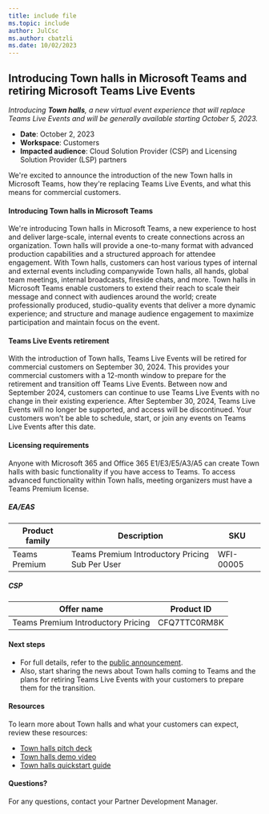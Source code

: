 ```yaml
---
title: include file
ms.topic: include
author: JulCsc
ms.author: cbatzli
ms.date: 10/02/2023
---
```


## Introducing Town halls in Microsoft Teams and retiring Microsoft Teams Live Events

_Introducing **Town halls**, a new virtual event experience that will replace Teams Live Events and will be generally available starting October 5, 2023._

- **Date**: October 2, 2023
- **Workspace**: Customers
- **Impacted audience**: Cloud Solution Provider (CSP) and Licensing Solution Provider (LSP) partners

We're excited to announce the introduction of the new Town halls in Microsoft Teams, how they're replacing Teams Live Events, and what this means for commercial customers.

#### Introducing Town halls in Microsoft Teams

We're introducing Town halls in Microsoft Teams, a new experience to host and deliver large-scale, internal events to create connections across an organization. Town halls will provide a one-to-many format with advanced production capabilities and a structured approach for attendee engagement. With Town halls, customers can host various types of internal and external events including companywide Town halls, all hands, global team meetings, internal broadcasts, fireside chats, and more. Town halls in Microsoft Teams enable customers to extend their reach to scale their message and connect with audiences around the world; create professionally produced, studio-quality events that deliver a more dynamic experience; and structure and manage audience engagement to maximize participation and maintain focus on the event.  

#### Teams Live Events retirement

With the introduction of Town halls, Teams Live Events will be retired for commercial customers on September 30, 2024. This provides your commercial customers with a 12-month window to prepare for the retirement and transition off Teams Live Events. Between now and September 2024, customers can continue to use Teams Live Events with no change in their existing experience. After September 30, 2024, Teams Live Events will no longer be supported, and access will be discontinued. Your customers won't be able to schedule, start, or join any events on Teams Live Events after this date.

#### Licensing requirements

Anyone with Microsoft 365 and Office 365 E1/E3/E5/A3/A5 can create Town halls with basic functionality if you have access to Teams. To access advanced functionality within Town halls, meeting organizers must have a Teams Premium license.

##### EA/EAS

| Product family  | Description                                      | SKU       |
| --------------- | ------------------------------------------------ | --------- |
| Teams Premium   | Teams Premium Introductory Pricing Sub Per User  | WFI-00005 |

##### CSP

| Offer name                         | Product ID   |
| ---------------------------------- | ------------ |
| Teams Premium Introductory Pricing | CFQ7TTC0RM8K |

#### Next steps

- For full details, refer to the [public announcement](https://techcommunity.microsoft.com/t5/microsoft-teams-blog/introducing-town-halls-in-microsoft-teams-and-retiring-microsoft/ba-p/3925739).
- Also, start sharing the news about Town halls coming to Teams and the plans for retiring Teams Live Events with your customers to prepare them for the transition.

#### Resources

To learn more about Town halls and what your customers can expect, review these resources:

- [Town halls pitch deck](https://aka.ms/TownHallpitchdeck)
- [Town halls demo video](https://aka.ms/TownHallDemoVideo)
- [Town halls quickstart guide](https://aka.ms/TownHallQuickStartGuide)

#### Questions?

For any questions, contact your Partner Development Manager.

